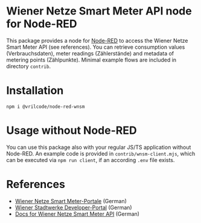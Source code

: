 # Wiener Netze Smart Meter API node for Node-RED

This package provides a node for [Node-RED](https://nodered.org/) to access the Wiener Netze Smart Meter API (see references). You can retrieve consumption values (Verbrauchsdaten), meter readings (Zählerstände) and metadata of metering points (Zählpunkte). Minimal example flows are included in directory `contrib`.

# Installation

```
npm i @vrilcode/node-red-wnsm
```

# Usage without Node-RED

You can use this package also with your regular JS/TS application without Node-RED. An example code is provided in `contrib/wnsm-client.mjs`, which can be executed via `npm run client`, if an according `.env` file exists.

# References

* [Wiener Netze Smart Meter-Portale](https://www.wienernetze.at/smart-meter-webportal) (German)
* [Wiener Stadtwerke Developer-Portal](https://api-portal.wienerstadtwerke.at/portal/) (German)
* [Docs for Wiener Netze Smart Meter API](https://api-portal.wienerstadtwerke.at/portal/apis/7f8a1cce-2a7e-4b18-840b-b0387ed9a3fc/apidocumentation) (German)